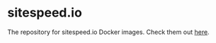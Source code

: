 # sitespeed.io

The repository for sitespeed.io Docker images. Check them out [here](https://registry.hub.docker.com/repos/sitespeedio/).
